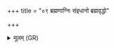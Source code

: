 +++
title = "०९ ब्रह्मणाग्निः संइधानो ब्रह्मवृद्धो"

+++
<details><summary>मूलम् (GR)</summary>

ब्रह्मणाग्निः संइधानो  
ब्रह्मवृद्धो ब्रह्महुतः ।  
ब्रह्मेद्धाव् अग्नी ईजाते  
रोहितस्य स्वर्विदः ॥
</details>